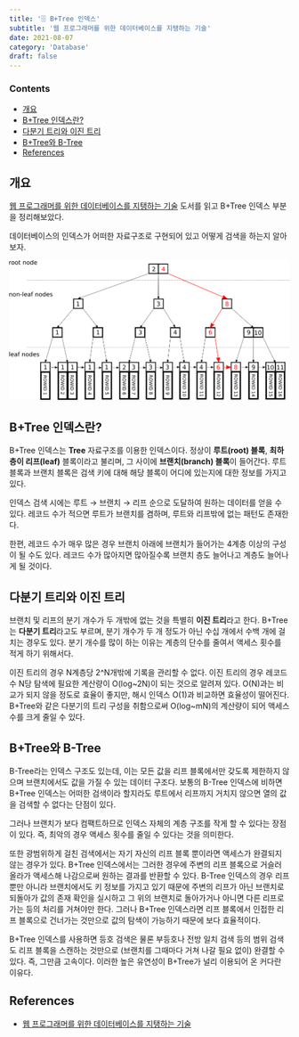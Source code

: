 ```yaml
---
title: '🗄 B+Tree 인덱스'
subtitle: '웹 프로그래머를 위한 데이터베이스를 지탱하는 기술'
date: 2021-08-07
category: 'Database'
draft: false
---
```


### Contents
- [개요](#개요)
- [B+Tree 인덱스란?](#B+Tree-인덱스란?)
- [다분기 트리와 이진 트리](#다분기-트리와-이진-트리)
- [B+Tree와 B-Tree](#B+Tree와-B-Tree)
- [References](#References)

## 개요

[웹 프로그래머를 위한 데이터베이스를 지탱하는 기술](http://www.yes24.com/Product/Goods/27893960) 도서를 읽고 B+Tree 인덱스 부분을 정리해보았다.

데이터베이스의 인덱스가 어떠한 자료구조로 구현되어 있고 어떻게 검색을 하는지 알아보자.

![B+Tree Index](images/2021/index_lookup.png)

## B+Tree 인덱스란?

B+Tree 인덱스는 **Tree** 자료구조를 이용한 인덱스이다.
정상이 **루트(root) 블록**, **최하층이 리프(leaf)** 블록이라고 불리며, 그 사이에 **브랜치(branch) 블록**이 들어간다.
루트 블록과 브랜치 블록은 검색 키에 대해 해당 블록이 어디에 있는지에 대한 정보를 가지고 있다.

인덱스 검색 시에는 루트 → 브랜치 → 리프 순으로 도달하여 원하는 데이터를 얻을 수 있다.
레코드 수가 적으면 루트가 브랜치를 겸하며, 루트와 리프밖에 없는 패턴도 존재한다.

한편, 레코드 수가 매우 많은 경우 브랜치 아래에 브랜치가 들어가는 4계층 이상의 구성이 될 수도 있다.
레코드 수가 많아지면 많아질수록 브랜치 층도 늘어나고 계층도 늘어나게 될 것이다.

## 다분기 트리와 이진 트리

브랜치 및 리프의 분기 개수가 두 개밖에 없는 것을 특별히 **이진 트리**라고 한다.
B+Tree는 **다분기 트리**라고도 부르며, 분기 개수가 두 개 정도가 아닌 수십 개에서 수백 개에 걸치는 경우도 있다.
분기 개수를 많이 하는 이유는 계층의 단수를 줄여서 액세스 횟수를 적게 하기 위해서다.

이진 트리의 경우 N계층당 2^N개밖에 기록을 관리할 수 없다.
이진 트리의 경우 레코드 수 N당 탐색에 필요한 계산량이 O(log~2N)이 되는 것으로 알려져 있다.
O(N)과는 비교가 되지 않을 정도로 효율이 좋지만, 해시 인덱스 O(1)과 비교하면 효율성이 떨어진다.
B+Tree와 같은 다분기의 트리 구성을 취함으로써 O(log~mN)의 계산량이 되어 액세스 수를 크게 줄일 수 있다.

## B+Tree와 B-Tree

B-Tree라는 인덱스 구조도 있는데, 이는 모든 값을 리프 블록에서만 갖도록 제한하지 않으며 브랜치에서도 값을 가질 수 있는 데이터 구조다.
보통의 B-Tree 인덱스에 비하면 B+Tree 인덱스는 어떠한 검색이라 할지라도 루트에서 리프까지 거치지 않으면 열의 값을 검색할 수 없다는 단점이 있다.

그러나 브랜치가 보다 컴팩트하므로 인덱스 자체의 계층 구조를 작게 할 수 있다는 장점이 있다.
즉, 최악의 경우 액세스 횟수를 줄일 수 있다는 것을 의미한다.

또한 광범위하게 걸친 검색에서는 자기 자신의 리프 블록 뿐이라면 액세스가 완결되지 않는 경우가 있다.
B+Tree 인덱스에서는 그러한 경우에 주변의 리프 블록으로 거슬러 올라가 액세스해 나감으로써 원하는 결과를 반환할 수 있다.
B-Tree 인덱스의 경우 리프뿐만 아니라 브랜치에서도 키 정보를 가지고 있기 때문에 주변의 리프가 아닌 브랜치로 되돌아가 값의 존재 확인을 실시하고 그 위의 브랜치로 돌아가거나 아니면 다른 리프로 가는 등의 처리를 거쳐야만 한다.
그러나 B+Tree 인덱스라면 리프 블록에서 인접한 리프 블록으로 건너가는 것만으로 값의 탐색이 가능하기 때문에 보다 효율적이다.

B+Tree 인덱스를 사용하면 등호 검색은 물론 부등호나 전방 일치 검색 등의 범위 검색도 리프 블록을 스캔하는 것만으로 (브랜치를 그때마다 거쳐 나갈 필요 없이) 완결할 수 있다.
즉, 그만큼 고속이다. 이러한 높은 유연성이 B+Tree가 널리 이용되어 온 커다란 이유다.

## References

* [웹 프로그래머를 위한 데이터베이스를 지탱하는 기술](http://www.yes24.com/Product/Goods/27893960)
